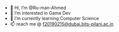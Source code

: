 - 👋 Hi, I’m @Ru-man-Ahmed
- 👀 I’m interested in Game Dev
- 🌱 I’m currently learning Computer Science
- 📫 reach me @ f20190215@dubai.bits-pilani.ac.in 

<!---
Ru-man-Ahmed/Ru-man-Ahmed is a ✨ special ✨ repository because its `README.md` (this file) appears on your GitHub profile.
You can click the Preview link to take a look at your changes.
--->
